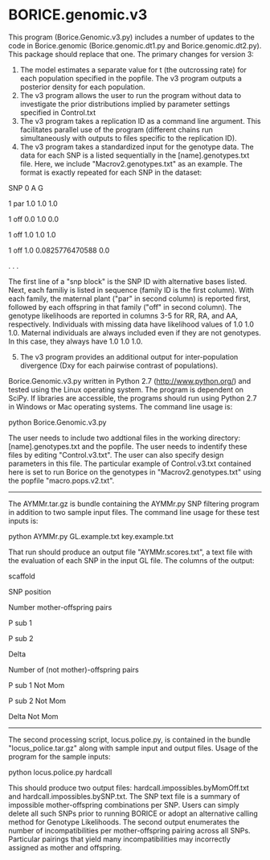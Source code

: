 # BORICE.genomic.v3
This program (Borice.Genomic.v3.py) includes a number of updates to the code in Borice.genomic (Borice.genomic.dt1.py and Borice.genomic.dt2.py).  This package should replace that one. The primary changes for version 3:

1.  The model estimates a separate value for t (the outcrossing rate) for each population specified in the popfile.  The v3 program outputs a posterior density for each population.
2.  The v3 program allows the user to run the program without data to investigate the prior distributions implied by parameter settings specified in Control.txt
3.  The v3 program takes a replication ID as a command line argument.  This facilitates parallel use of the program (different chains run simultaneously with outputs to files specific to the replication ID).
4.  The v3 program takes a standardized input for the genotype data.  The data for each SNP is a listed sequentially in the [name].genotypes.txt file.  Here, we include "Macrov2.genotypes.txt" as an example.  The format is exactly repeated for each SNP in the dataset:   

SNP	0	A	G

1	par	1.0	1.0	1.0

1	off	0.0	1.0	0.0

1	off	1.0	1.0	1.0

1	off	1.0	0.0825776470588	0.0

.
.
.

The first line of a "snp block" is the SNP ID with alternative bases listed.  Next, each familiy is listed in sequence (family ID is the first column).  With each family, the maternal plant ("par" in second column) is reported first, followed by each offspring in that family ("off" in second column).  The genotype likelihoods are reported in columns 3-5 for RR, RA, and AA, respectively.  Individuals with missing data have likelihood values of 1.0 1.0 1.0.  Maternal individuals are always included even if they are not genotypes.  In this case, they always have 1.0 1.0 1.0.

5.  The v3 program provides an additional output for inter-population divergence (Dxy for each pairwise contrast of populations).


Borice.Genomic.v3.py written in Python 2.7 (http://www.python.org/) and tested using the Linux operating system.  The program is dependent on SciPy.
If libraries are accessible, the programs should run using Python 2.7 in Windows or Mac operating systems. The command line usage is:

python Borice.Genomic.v3.py

The user needs to include two addtional files in the working directory: [name].genotypes.txt and the popfile.  The user needs to indentify these files by editing "Control.v3.txt".  The user can also specify design parameters in this file.  The particular example of Control.v3.txt contained here is set to run Borice on the genotypes in "Macrov2.genotypes.txt" using the popfile "macro.pops.v2.txt".

----------------

The AYMMr.tar.gz is bundle containing the AYMMr.py SNP filtering program in addition to two sample input files.  The command line usage for these test inputs is:

python AYMMr.py GL.example.txt key.example.txt

That run should produce an output file "AYMMr.scores.txt", a text file with the evaluation of each SNP in the input GL file.  The columns of the output: 

scaffold

SNP position

Number mother-offspring pairs 

P sub 1

P sub 2

Delta

Number of (not mother)-offspring pairs 

P sub 1 Not Mom

P sub 2 Not Mom

Delta Not Mom

-------------------------------

The second processing script, locus.police.py, is contained in the bundle "locus_police.tar.gz" along with sample input and output files.  Usage of the program for the sample inputs:

python locus.police.py hardcall

This should produce two output files: hardcall.impossibles.byMomOff.txt and hardcall.impossibles.bySNP.txt.  The SNP text file is a summary of impossible mother-offspring combinations per SNP.  Users can simply delete all such SNPs prior to running BORICE or adopt an alternative calling method for Genotype Likelihoods.  The second output enumerates the number of incompatibilities per mother-offspring pairing across all SNPs.  Particular pairings that yield many incompatibilities may incorrectly assigned as mother and offspring.



